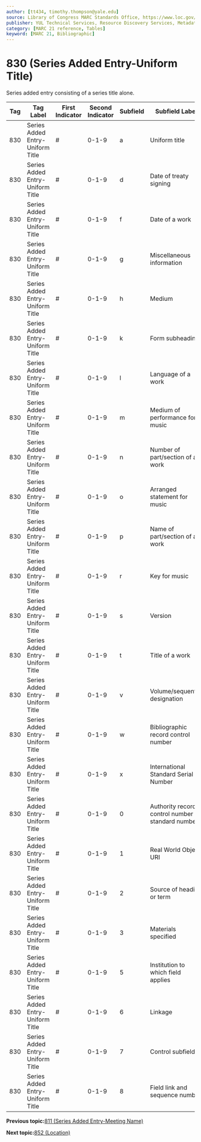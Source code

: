 ```yaml
---
author: [tt434, timothy.thompson@yale.edu]
source: Library of Congress MARC Standards Office, https://www.loc.gov/marc/bibliographic/bd830.html
publisher: YUL Technical Services, Resource Discovery Services, Metadata Services Unit
category: [MARC 21 reference, Tables]
keyword: [MARC 21, Bibliographic]
---
```


# 830 \(Series Added Entry-Uniform Title\)

Series added entry consisting of a series title alone.

|Tag|Tag Label|First Indicator|Second Indicator|Subfield|Subfield Label|Repeatable|
|---|---------|---------------|----------------|--------|--------------|----------|
|830|Series Added Entry-Uniform Title|\#|0-1-9|a|Uniform title|F|
|830|Series Added Entry-Uniform Title|\#|0-1-9|d|Date of treaty signing|T|
|830|Series Added Entry-Uniform Title|\#|0-1-9|f|Date of a work|F|
|830|Series Added Entry-Uniform Title|\#|0-1-9|g|Miscellaneous information|T|
|830|Series Added Entry-Uniform Title|\#|0-1-9|h|Medium|F|
|830|Series Added Entry-Uniform Title|\#|0-1-9|k|Form subheading|T|
|830|Series Added Entry-Uniform Title|\#|0-1-9|l|Language of a work|F|
|830|Series Added Entry-Uniform Title|\#|0-1-9|m|Medium of performance for music|T|
|830|Series Added Entry-Uniform Title|\#|0-1-9|n|Number of part/section of a work|T|
|830|Series Added Entry-Uniform Title|\#|0-1-9|o|Arranged statement for music|F|
|830|Series Added Entry-Uniform Title|\#|0-1-9|p|Name of part/section of a work|T|
|830|Series Added Entry-Uniform Title|\#|0-1-9|r|Key for music|F|
|830|Series Added Entry-Uniform Title|\#|0-1-9|s|Version|T|
|830|Series Added Entry-Uniform Title|\#|0-1-9|t|Title of a work|F|
|830|Series Added Entry-Uniform Title|\#|0-1-9|v|Volume/sequential designation|F|
|830|Series Added Entry-Uniform Title|\#|0-1-9|w|Bibliographic record control number|T|
|830|Series Added Entry-Uniform Title|\#|0-1-9|x|International Standard Serial Number|F|
|830|Series Added Entry-Uniform Title|\#|0-1-9|0|Authority record control number or standard number|T|
|830|Series Added Entry-Uniform Title|\#|0-1-9|1|Real World Object URI|T|
|830|Series Added Entry-Uniform Title|\#|0-1-9|2|Source of heading or term|F|
|830|Series Added Entry-Uniform Title|\#|0-1-9|3|Materials specified|F|
|830|Series Added Entry-Uniform Title|\#|0-1-9|5|Institution to which field applies|T|
|830|Series Added Entry-Uniform Title|\#|0-1-9|6|Linkage|F|
|830|Series Added Entry-Uniform Title|\#|0-1-9|7|Control subfield|F|
|830|Series Added Entry-Uniform Title|\#|0-1-9|8|Field link and sequence number|T|

**Previous topic:**[811 \(Series Added Entry-Meeting Name\)](../tables/811_bib_table.md)

**Next topic:**[852 \(Location\)](../tables/852_bib_table.md)

